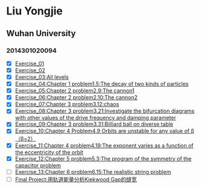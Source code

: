 # Liu Yongjie
## Wuhan University
### 2014301020094

> 
- [x] [Exercise_01](https://www.zybuluo.com/mdeditor#498195)  
- [x] [Exercise_02](https://github.com/LiuYongJie2014301020094/computational_physics_N2014301020094/blob/master/Exercise-2.py)
- [x] [Exercise_03:All levels](https://github.com/LiuYongJie2014301020094/computational_physics_N2014301020094/blob/master/Ex_03.md)  
- [x] [Exercise_04:Chapter 1 problem1.5:The decay of two kinds of particles](https://www.zybuluo.com/LiuYongJie/note/525363)  
- [x] [Exercise_05:Chapter 2 problem2.9:The cannon1](https://www.zybuluo.com/LiuYongJie/note/533809)  
- [x] [Exercise_06:Chapter 2 problem2.10:The cannon2](https://www.zybuluo.com/LiuYongJie/note/542067)  
- [x] [Exercise_07:Chapter 3 problem3.12:chaos](https://www.zybuluo.com/LiuYongJie/note/549825)  
- [x] [Exercise_08:Chapter 3 problem3.21:Investigate the bifurcation diagrams  with other values of the drive frequency and damping parameter](https://www.zybuluo.com/LiuYongJie/note/565537)  
- [x] [Exercise_09:Chapter 3 problem3.31:Billiard ball on diverse table](https://www.zybuluo.com/LiuYongJie/note/573435)  
- [x] [Exercise_10:Chapter 4 Problem4.9 Orbits are unstable for any value of β（β=2）](https://www.zybuluo.com/LiuYongJie/note/581185)  
- [x] [Exercise_11:Chapter 4 problem4.19:The exponent varies as a function of the eccentricity of the orbit](https://www.zybuluo.com/LiuYongJie/note/589822)  
- [x] [Exercise_12:Chapter 5 problem5.3:The program of the symmetry of the capacitor problem](https://www.zybuluo.com/LiuYongJie/note/597586)  
- [ ] [Exercise_13:Chapter 6 problem6.15:The realistic string problem]()  
- [ ] [Final Project:用轨道能量分析Kiekwood Gap的缝宽]()  
